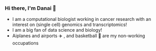 ### Hi there, I'm Danai 👋

* I am a computational biologist working in cancer research with an interest on (single cell) genomics and transcriptomics! 
* I am a big fan of data science and biology!
* Aiplanes and airports :airplane: , and basketball :basketball: are my non-working occupations 
